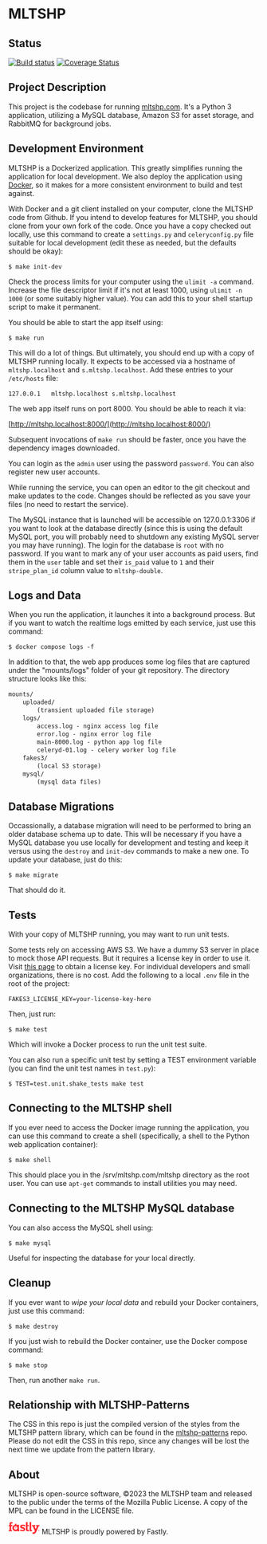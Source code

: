 # MLTSHP

## Status

[![Build status](https://badge.buildkite.com/a86854c6272f21c9b46b8b6aafd3a4fb99bcfabe6e611bc370.svg)](https://buildkite.com/mltshp-inc/mltshp-web-service) [![Coverage Status](https://coveralls.io/repos/github/MLTSHP/mltshp/badge.svg?branch=master)](https://coveralls.io/github/MLTSHP/mltshp?branch=master)

## Project Description

This project is the codebase for running [mltshp.com](https://mltshp.com).
It's a Python 3 application, utilizing a MySQL database, Amazon S3 for
asset storage, and RabbitMQ for background jobs.

## Development Environment

MLTSHP is a Dockerized application. This greatly simplifies running the
application for local development. We also deploy the application using
[Docker](https://www.docker.com/), so it makes for a more consistent
environment to build and test against.

With Docker and a git client installed on your computer, clone the MLTSHP
code from Github. If you intend to develop features for MLTSHP, you should
clone from your own fork of the code. Once you have a copy checked out
locally, use this command to create a `settings.py` and `celeryconfig.py`
file suitable for local development (edit these as needed, but the defaults
should be okay):

    $ make init-dev

Check the process limits for your computer using the `ulimit -a` command. Increase
the file descriptor limit if it's not at least 1000, using `ulimit -n 1000` (or
some suitably higher value). You can add this to your shell startup script to
make it permanent.

You should be able to start the app itself using:

    $ make run

This will do a lot of things. But ultimately, you should end up with a
copy of MLTSHP running locally. It expects to be accessed via a hostname
of `mltshp.localhost` and `s.mltshp.localhost`. Add these entries to your `/etc/hosts`
file:

    127.0.0.1   mltshp.localhost s.mltshp.localhost

The web app itself runs on port 8000. You should be able to reach it via:

[http://mltshp.localhost:8000/](http://mltshp.localhost:8000/)

Subsequent invocations of `make run` should be faster, once you have
the dependency images downloaded.

You can login as the `admin` user using the password `password`. You
can also register new user accounts.

While running the service, you can open an editor to the git checkout and
make updates to the code. Changes should be reflected as you save your
files (no need to restart the service).

The MySQL instance that is launched will be accessible on 127.0.0.1:3306
if you want to look at the database directly (since this is using the
default MySQL port, you will probably need to shutdown any existing MySQL
server you may have running). The login for the database is `root` with
no password. If you want to mark any of your user accounts as paid users,
find them in the `user` table and set their `is_paid` value to `1` and
their `stripe_plan_id` column value to `mltshp-double`.

## Logs and Data

When you run the application, it launches it into a background process.
But if you want to watch the realtime logs emitted by each service,
just use this command:

    $ docker compose logs -f

In addition to that, the web app produces some log files that are
captured under the "mounts/logs" folder of your git repository.
The directory structure looks like this:

    mounts/
        uploaded/
            (transient uploaded file storage)
        logs/
            access.log - nginx access log file
            error.log - nginx error log file
            main-8000.log - python app log file
            celeryd-01.log - celery worker log file
        fakes3/
            (local S3 storage)
        mysql/
            (mysql data files)

## Database Migrations

Occassionally, a database migration will need to be performed to
bring an older database schema up to date. This will be necessary
if you have a MySQL database you use locally for development and
testing and keep it versus using the `destroy` and `init-dev`
commands to make a new one. To update your database, just do this:

    $ make migrate

That should do it.

## Tests

With your copy of MLTSHP running, you may want to run unit tests.

Some tests rely on accessing AWS S3. We have a dummy S3 server in
place to mock those API requests. But it requires a license key
in order to use it. Visit [this page](https://supso.org/projects/fake-s3)
to obtain a license key. For individual developers and small organizations,
there is no cost. Add the following to a local `.env` file in the root
of the project:

    FAKES3_LICENSE_KEY=your-license-key-here

Then, just run:

    $ make test

Which will invoke a Docker process to run the unit test suite.

You can also run a specific unit test by setting a TEST environment
variable (you can find the unit test names in `test.py`):

    $ TEST=test.unit.shake_tests make test

## Connecting to the MLTSHP shell

If you ever need to access the Docker image running the application,
you can use this command to create a shell (specifically, a shell
to the Python web application container):

    $ make shell

This should place you in the /srv/mltshp.com/mltshp directory as the
root user. You can use `apt-get` commands to install utilities you
may need.

## Connecting to the MLTSHP MySQL database

You can also access the MySQL shell using:

    $ make mysql

Useful for inspecting the database for your local directly.

## Cleanup

If you ever want to _wipe your local data_ and rebuild your Docker
containers, just use this command:

    $ make destroy

If you just wish to rebuild the Docker container, use the Docker
compose command:

    $ make stop

Then, run another `make run`.

## Relationship with MLTSHP-Patterns

The CSS in this repo is just the compiled version of the styles from the MLTSHP
pattern library, which can be found in the
[mltshp-patterns](https://github.com/MLTSHP/mltshp-patterns) repo. Please do
not edit the CSS in this repo, since any changes will be lost the next time we
update from the pattern library.

## About

MLTSHP is open-source software, ©2023 the MLTSHP team and released to the public under the terms of the Mozilla Public License. A copy of the MPL can be found in the LICENSE file.

[![Fastly logo](/static/images/fastly-logo.png)](https://www.fastly.com) MLTSHP is proudly powered by Fastly.

